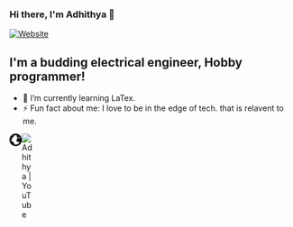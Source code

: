 ### Hi there, I'm Adhithya 👋 

[![Website](https://img.shields.io/website?label=adhithya.ml&style=for-the-badge&url=https%3A%2F%2Fadhithya.ml)](https://adhithya.ml)

## I'm a budding electrical engineer, Hobby programmer!

- 🔭 I’m currently learning LaTex.
- ⚡ Fun fact about me: I love to be in the edge of tech. that is relavent to me.

[<img align="left" alt="adhithya.ml" width="22px" src="https://raw.githubusercontent.com/iconic/open-iconic/master/svg/globe.svg" />][website]
[<img align="left" alt="Adhithya | YouTube" width="22px" src="https://cdn.jsdelivr.net/npm/simple-icons@v3/icons/youtube.svg" />][youtube]

[website]: https://adhithya.ml
[youtube]: https://www.youtube.com/channel/UCTk3i3T4oFTT6l4lBqX43mw
